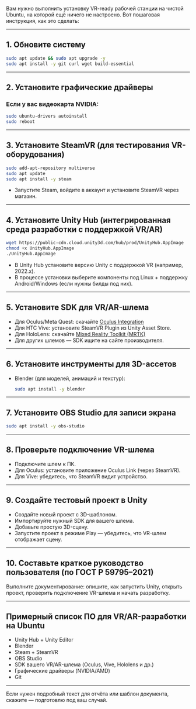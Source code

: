 Вам нужно выполнить установку VR-ready рабочей станции на чистой Ubuntu, на которой ещё ничего не настроено. Вот пошаговая инструкция, как это сделать:

---

## 1. Обновите систему

```bash
sudo apt update && sudo apt upgrade -y
sudo apt install -y git curl wget build-essential
```

---

## 2. Установите графические драйверы

### Если у вас видеокарта NVIDIA:

```bash
sudo ubuntu-drivers autoinstall
sudo reboot
```

---

## 3. Установите SteamVR (для тестирования VR-оборудования)

```bash
sudo add-apt-repository multiverse
sudo apt update
sudo apt install -y steam
```
- Запустите Steam, войдите в аккаунт и установите SteamVR через магазин.

---

## 4. Установите Unity Hub (интегрированная среда разработки с поддержкой VR/AR)

```bash
wget https://public-cdn.cloud.unity3d.com/hub/prod/UnityHub.AppImage
chmod +x UnityHub.AppImage
./UnityHub.AppImage
```
- В Unity Hub установите версию Unity с поддержкой VR (например, 2022.x).
- В процессе установки выберите компоненты под Linux + поддержку Android/Windows (если нужны билды под них).

---

## 5. Установите SDK для VR/AR-шлема

- Для Oculus/Meta Quest: скачайте [Oculus Integration](https://developer.oculus.com/downloads/package/unity-integration/)
- Для HTC Vive: установите SteamVR Plugin из Unity Asset Store.
- Для HoloLens: скачайте [Mixed Reality Toolkit (MRTK)](https://github.com/microsoft/MixedRealityToolkit-Unity)
- Для других шлемов — SDK ищите на сайте производителя.

---

## 6. Установите инструменты для 3D-ассетов

- Blender (для моделей, анимаций и текстур):
    ```bash
    sudo apt install -y blender
    ```

---

## 7. Установите OBS Studio для записи экрана

```bash
sudo apt install -y obs-studio
```

---

## 8. Проверьте подключение VR-шлема

- Подключите шлем к ПК.
- Для Oculus: установите приложение Oculus Link (через SteamVR).
- Для Vive: убедитесь, что SteamVR видит устройство.

---

## 9. Создайте тестовый проект в Unity

- Создайте новый проект с 3D-шаблоном.
- Импортируйте нужный SDK для вашего шлема.
- Добавьте простую 3D-сцену.
- Запустите проект в режиме Play — убедитесь, что VR-шлем отображает сцену.

---

## 10. Составьте краткое руководство пользователя (по ГОСТ Р 59795–2021)

Выполните документирование: опишите, как запустить Unity, открыть проект, проверить подключение VR-шлема и начать разработку.

---

## Примерный список ПО для VR/AR-разработки на Ubuntu

- Unity Hub + Unity Editor
- Blender
- Steam + SteamVR
- OBS Studio
- SDK вашего VR/AR-шлема (Oculus, Vive, Hololens и др.)
- Графические драйверы (NVIDIA/AMD)
- Git

---

Если нужен подробный текст для отчёта или шаблон документа, скажите — подготовлю под ваш случай.
